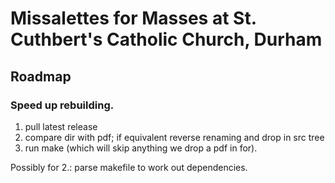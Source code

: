 # Missalettes for Masses at St. Cuthbert's Catholic Church, Durham


## Roadmap

### Speed up rebuilding.

1. pull latest release 
2. compare dir with pdf; if equivalent reverse renaming and drop in src tree
3. run make (which will skip anything we drop a pdf in for).

Possibly for 2.: parse makefile to work out dependencies.
